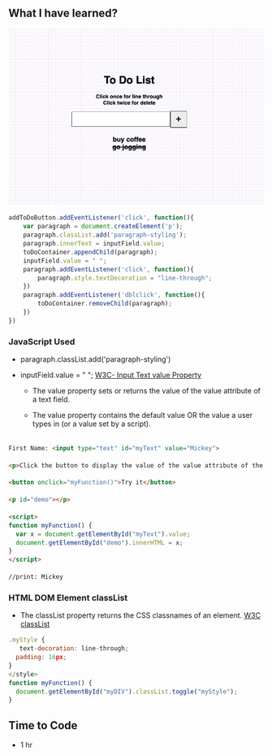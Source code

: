 ## What I have learned?

![todoList03](https://github.com/miya-w/100JsProjects/blob/main/32-L2-ToDoList03/image/p32-todoList.png)

```javascript
addToDoButton.addEventListener('click', function(){
    var paragraph = document.createElement('p');
    paragraph.classList.add('paragraph-styling');
    paragraph.innerText = inputField.value;
    toDoContainer.appendChild(paragraph);
    inputField.value = " ";
    paragraph.addEventListener('click', function(){
        paragraph.style.textDecoration = "line-through";
    })
    paragraph.addEventListener('dblclick', function(){
        toDoContainer.removeChild(paragraph);
    })
})
```

### JavaScript Used
- paragraph.classList.add('paragraph-styling')

- inputField.value = " "; [W3C- Input Text value Property](https://www.w3schools.com/jsref/prop_text_value.asp)

  - The value property sets or returns the value of the value attribute of a text field.

  - The value property contains the default value OR the value a user types in (or a value set by a script).

```html

First Name: <input type="text" id="myText" value="Mickey">

<p>Click the button to display the value of the value attribute of the text field.</p>

<button onclick="myFunction()">Try it</button>

<p id="demo"></p>

<script>
function myFunction() {
  var x = document.getElementById("myText").value;
  document.getElementById("demo").innerHTML = x;
}
</script>

//print: Mickey

```




### HTML DOM Element classList 
- The classList property returns the CSS classnames of an element.
[W3C classList](https://www.w3schools.com/jsref/prop_element_classlist.asp)

```javascript
.myStyle {
   text-decoration: line-through;
  padding: 16px;
}
</style>
function myFunction() {
  document.getElementById("myDIV").classList.toggle("myStyle");
}

```

## Time to Code

- 1 hr